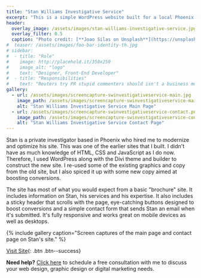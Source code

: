 ```yaml
---
title: "Stan Williams Investigative Service"
excerpt: "This is a simple WordPress website built for a local Phoenix business."
header:
  overlay_image: /assets/images/stan-williams-investigative-service.jpg
  overlay_filter: 0.5
  caption: "Photo credit: [**Joao Silas on Unsplash**](https://unsplash.com/photos/I_LgQ8JZFGE)"
#  teaser: /assets/images/foo-bar-identity-th.jpg
# sidebar:
#  - title: "Role"
#    image: http://placehold.it/350x250
#    image_alt: "logo"
#    text: "Designer, Front-End Developer"
#  - title: "Responsibilities"
#    text: "Reuters try PR stupid commenters should isn't a business model"
gallery:
  - url: /assets/images/screencapture-swinvestigativeservice-main.jpg
    image_path: /assets/images/screencapture-swinvestigativeservice-main.jpg
    alt: "Stan Williams Investigative Service Main Page"
  - url: /assets/images/screencapture-swinvestigativeservice-contact.png
    image_path: /assets/images/screencapture-swinvestigativeservice-contact.png
    alt: "Stan Williams Investigative Service Contact Page"
---
```


Stan is a private investigator based in Phoenix who hired me to modernize and optimize his site.  This was one of the earlier sites that I built.  I didn't have as much knowledge of HTML, CSS and JavaScript as I do now.  Therefore, I used WordPress along with the Divi theme and builder to construct the new site.  I re-used some of the existing graphics and copy from the old site, but I also spiced it up with some new copy aimed at boosting conversions.

The site has most of what you would expect from a basic "brochure" site.  It includes information on Stan, his services and his expertise.  It also includes a sticky header that scrolls with the page, eye-catching buttons designed to boost conversions and a simple contact form that sends Stan an email when it's submitted.  It's fully responsive and works great on mobile devices as well as desktops.

{% include gallery caption="Screen captures of the main page and contact page on Stan's site." %}

[Visit Site](https://swinvestigativeservice.com){: .btn .btn--success}

<p class="notice--info"><b>Need help?</b>  <a href="/free-consultation/">Click here</a> to schedule a free consultation with me to discuss your web design, graphic design or digital marketing needs.</p>